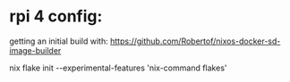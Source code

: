 
# rpi 4 config:

getting an initial build with: https://github.com/Robertof/nixos-docker-sd-image-builder


nix flake init --experimental-features 'nix-command flakes'
